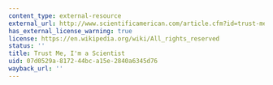 ```yaml
---
content_type: external-resource
external_url: http://www.scientificamerican.com/article.cfm?id=trust-me-im-a-scientist
has_external_license_warning: true
license: https://en.wikipedia.org/wiki/All_rights_reserved
status: ''
title: Trust Me, I'm a Scientist
uid: 07d0529a-8172-44bc-a15e-2840a6345d76
wayback_url: ''
---
```

